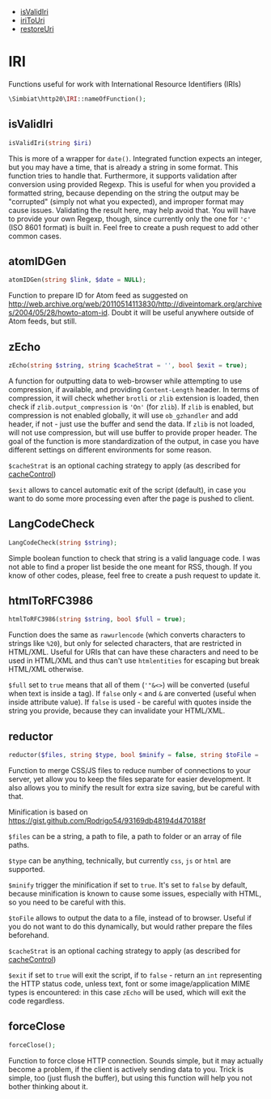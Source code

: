 - [isValidIri](#isvalidiri)
- [iriToUri](#iritouri)
- [restoreUri](#restoreuri)

# IRI

Functions useful for work with International Resource Identifiers (IRIs)

```php
\Simbiat\http20\IRI::nameOfFunction();
```

## isValidIri

```php
isValidIri(string $iri)
```

This is more of a wrapper for `date()`. Integrated function expects an integer, but you may have a time, that is already a string in some format. This function tries to handle that. Furthermore, it supports validation after conversion using provided Regexp. This is useful for when you provided a formatted string, because depending on the string the output may be "corrupted" (simply not what you expected), and improper format may cause issues. Validating the result here, may help avoid that. You will have to provide your own Regexp, though, since currently only the one for `'c'` (ISO 8601 format) is built in. Feel free to create a push request to add other common cases.

## atomIDGen

```php
atomIDGen(string $link, $date = NULL);
```

Function to prepare ID for Atom feed as suggested on http://web.archive.org/web/20110514113830/http://diveintomark.org/archives/2004/05/28/howto-atom-id. Doubt it will be useful anywhere outside of Atom feeds, but still.

## zEcho

```php
zEcho(string $string, string $cacheStrat = '', bool $exit = true);
```

A function for outputting data to web-browser while attempting to use compression, if available, and providing `Content-Length` header. In terms of compression, it will check whether `brotli` or `zlib` extension is loaded, then check if `zlib.output_compression` is `'On'` (for `zlib`). If `zlib` is enabled, but compression is not enabled globally, it will use `ob_gzhandler` and add header, if not - just use the buffer and send the data. If `zlib` is not loaded, will not use compression, but will use buffer to provide proper header. The goal of the function is more standardization of the output, in case you have different settings on different environments for some reason.

`$cacheStrat` is an optional caching strategy to apply (as described for [cacheControl](Headers.md#cacheControl))

`$exit` allows to cancel automatic exit of the script (default), in case you want to do some more processing even after the page is pushed to client.

## LangCodeCheck

```php
LangCodeCheck(string $string);
```

Simple boolean function to check that string is a valid language code. I was not able to find a proper list beside the one meant for RSS, though. If you know of other codes, please, feel free to create a push request to update it.

## htmlToRFC3986

```php
htmlToRFC3986(string $string, bool $full = true);
```

Function does the same as `rawurlencode` (which converts characters to strings like `%20`), but only for selected characters, that are restricted in HTML/XML. Useful for URIs that can have these characters and need to be used in HTML/XML and thus can't use `htmlentities` for escaping but break HTML/XML otherwise.

`$full` set to `true` means that all of them (`'"&<>`) will be converted (useful when text is inside a tag). If `false` only `<` and `&` are converted (useful when inside attribute value). If `false` is used - be careful with quotes inside the string you provide, because they can invalidate your HTML/XML.

## reductor

```php
reductor($files, string $type, bool $minify = false, string $toFile = '', string $cacheStrat = '');
```

Function to merge CSS/JS files to reduce number of connections to your server, yet allow you to keep the files separate for easier development. It also allows you to minify the result for extra size saving, but be careful with that.

Minification is based on https://gist.github.com/Rodrigo54/93169db48194d470188f

`$files` can be a string, a path to file, a path to folder or an array of file paths.

`$type` can be anything, technically, but currently `css`, `js` or `html` are supported.

`$minify` trigger the minification if set to `true`. It's set to `false` by default, because minification is known to cause some issues, especially with HTML, so you need to be careful with this.

`$toFile` allows to output the data to a file, instead of to browser. Useful if you do not want to do this dynamically, but would rather prepare the files beforehand.

`$cacheStrat` is an optional caching strategy to apply (as described for [cacheControl](Headers.md#cachecontrol))

`$exit` if set to `true` will exit the script, if to `false` - return an `int` representing the HTTP status code, unless text, font or some image/application MIME types is encountered: in this case `zEcho` will be used, which will exit the code regardless.

## forceClose

```php
forceClose();
```

Function to force close HTTP connection. Sounds simple, but it may actually become a problem, if the client is actively sending data to you. Trick is simple, too (just flush the buffer), but using this function will help you not bother thinking about it.
